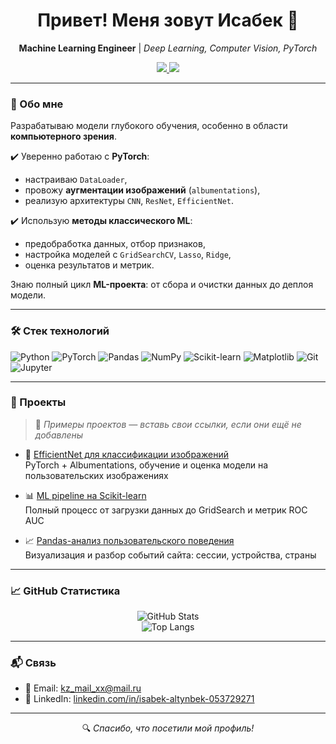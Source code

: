 <h1 align="center">Привет! Меня зовут Исабек 👋</h1>

<p align="center">
  <b>Machine Learning Engineer</b> | <i>Deep Learning, Computer Vision, PyTorch</i>
</p>

<p align="center">
  <a href="https://www.linkedin.com/in/isabek-altynbek-053729271/" target="_blank">
    <img src="https://img.shields.io/badge/LinkedIn-blue?style=flat&logo=linkedin" />
  </a>
  <a href="mailto:kz_mail_xx@mail.ru">
    <img src="https://img.shields.io/badge/Email-grey?style=flat&logo=gmail" />
  </a>
</p>

---

### 🧠 Обо мне

Разрабатываю модели глубокого обучения, особенно в области **компьютерного зрения**.

✔️ Уверенно работаю с **PyTorch**:
- настраиваю `DataLoader`,  
- провожу **аугментации изображений** (`albumentations`),  
- реализую архитектуры `CNN`, `ResNet`, `EfficientNet`.

✔️ Использую **методы классического ML**:
- предобработка данных, отбор признаков,  
- настройка моделей с `GridSearchCV`, `Lasso`, `Ridge`,  
- оценка результатов и метрик.

Знаю полный цикл **ML-проекта**: от сбора и очистки данных до деплоя модели.

---

### 🛠️ Стек технологий

![Python](https://img.shields.io/badge/-Python-333?style=flat&logo=python)
![PyTorch](https://img.shields.io/badge/-PyTorch-EE4C2C?style=flat&logo=pytorch)
![Pandas](https://img.shields.io/badge/-Pandas-150458?style=flat&logo=pandas)
![NumPy](https://img.shields.io/badge/-NumPy-013243?style=flat&logo=numpy)
![Scikit-learn](https://img.shields.io/badge/-Scikit--learn-F7931E?style=flat&logo=scikit-learn)
![Matplotlib](https://img.shields.io/badge/-Matplotlib-11557C?style=flat&logo=matplotlib)
![Git](https://img.shields.io/badge/-Git-F05032?style=flat&logo=git)
![Jupyter](https://img.shields.io/badge/-Jupyter-F37626?style=flat&logo=jupyter)

---

### 🚀 Проекты

> 📌 *Примеры проектов — вставь свои ссылки, если они ещё не добавлены*

- 🧠 [EfficientNet для классификации изображений](https://github.com/Isabek96/efficientnet-image-classification)  
  PyTorch + Albumentations, обучение и оценка модели на пользовательских изображениях

- 📊 [ML pipeline на Scikit-learn](https://github.com/Isabek96/sklearn-classification)  
  Полный процесс от загрузки данных до GridSearch и метрик ROC AUC

- 📈 [Pandas-анализ пользовательского поведения](https://github.com/Isabek96/data-analysis-pandas)  
  Визуализация и разбор событий сайта: сессии, устройства, страны

---

### 📈 GitHub Статистика

<div align="center">

![GitHub Stats](https://github-readme-stats.vercel.app/api?username=Isabek96&show_icons=true&theme=github_dark&hide=contribs)
<br>
![Top Langs](https://github-readme-stats.vercel.app/api/top-langs/?username=Isabek96&layout=compact&theme=github_dark)

</div>

---

### 📬 Связь

- 📧 Email: [kz_mail_xx@mail.ru](mailto:kz_mail_xx@mail.ru)  
- 💼 LinkedIn: [linkedin.com/in/isabek-altynbek-053729271](https://www.linkedin.com/in/isabek-altynbek-053729271/)

---

<p align="center">
  🔍 <i>Спасибо, что посетили мой профиль!</i>
</p>
